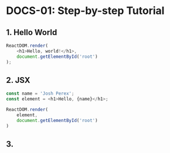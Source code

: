 # DOCS-01: Step-by-step Tutorial

## 1. Hello World

```js
ReactDOM.render(
    <h1>Hello, world!</h1>,
    document.getElementById('root')
);
```

## 2. JSX

```js
const name = 'Josh Perex';
const element = <h1>Hello, {name}</h1>;

ReactDOM.render(
    element,
    document.getElementById('root')
)
```

## 3. 